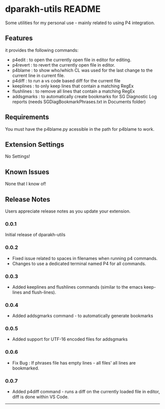 # dparakh-utils README

Some utilities for my personal use - mainly related to using P4 integration.

## Features

it provides the following commands:

* p4edit : to open the currently open file in editor for editing.
* p4revert : to revert the currently open file in editor.
* p4blame : to show who/which CL was used for the last change to the current line in current file.
* p4diff : to run a vs code based diff for the current file
* keeplines : to only keep lines that contain a matching RegEx
* flushlines : to remove all lines that contain a matching RegEx
* addsgmarks : to automatically create bookmarks for SG Diagnostic Log reports (needs SGDiagBookmarkPhrases.txt in Documents folder)

## Requirements

You must have the p4blame.py acessible in the path for p4blame to work.

## Extension Settings

No Settings!

## Known Issues

None that I know of!

## Release Notes

Users appreciate release notes as you update your extension.

### 0.0.1

Initial release of dparakh-utils

### 0.0.2

* Fixed issue related to spaces in filenames when running p4 commands.
* Changes to use a dedicated terminal named P4 for all commands.

### 0.0.3

* Added keeplines and flushlines commands (similar to the emacs keep-lines and flush-lines).

### 0.0.4

* Added addsgmarks command - to automatically generate bookmarks

### 0.0.5

* Added support for UTF-16 encoded files for addsgmarks

### 0.0.6

* Fix Bug : If phrases file has empty lines - all files' all lines are bookmarked.

### 0.0.7

* Added p4diff command - runs a diff on the currently loaded file in editor, diff is done within VS Code.
-----------------------------------------------------------------------------------------------------------

